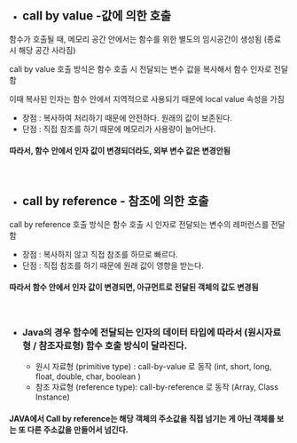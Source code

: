 - ## call by value -값에 의한 호출

함수가 호출될 때, 메모리 공간 안에서는 함수를 위한 별도의 임시공간이 생성됨 (종료 시 해당 공간 사라짐)

call by value 호출 방식은 함수 호출 시 전달되는 변수 값을 복사해서 함수 인자로 전달함

이때 복사된 인자는 함수 안에서 지역적으로 사용되기 때문에 local value 속성을 가짐
- 장점 : 복사하여 처리하기 때문에 안전하다. 원래의 값이 보존된다.
- 단점 : 직접 참조를 하기 때문에 메모리가 사용량이 늘어난다.

 #### 따라서, 함수 안에서 인자 값이 변경되더라도, 외부 변수 값은 변경안됨
 <br>

- ## call by reference - 참조에 의한 호출

call by reference 호출 방식은 함수 호출 시 인자로 전달되는 변수의 레퍼런스를 전달함
- 장점 : 복사하지 않고 직접 참조를 하므로 빠르다.
- 단점 : 직접 참조를 하기 때문에 원래 값이 영향을 받는다.

 #### 따라서 함수 안에서 인자 값이 변경되면, 아규먼트로 전달된 객체의 값도 변경됨
 <br>
 
- ### Java의 경우 함수에 전달되는 인자의 데이터 타입에 따라서 (원시자료형 / 참조자료형) 함수 호출 방식이 달라진다.
  - 원시 자료형 (primitive type) : call-by-value 로 동작 (int, short, long, float, double, char, boolean )
  - 참조 자료형 (reference type): call-by-reference 로 동작 (Array, Class Instance)
 
 #### JAVA에서 Call by reference는 해당 객체의 주소값을 직접 넘기는 게 아닌 객체를 보는 또 다른 주소값을 만들어서 넘긴다. 
 
